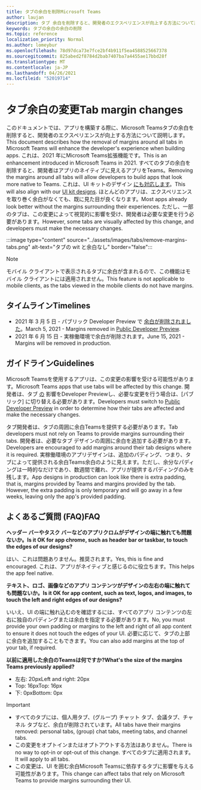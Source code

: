 ```yaml
---
title: タブの余白を削除Microsoft Teams
author: laujan
description: タブ 余白を削除すると、開発者のエクスペリエンスが向上する方法について説明します。
keywords: タブの余白の余白の削除
ms.topic: reference
localization_priority: Normal
ms.author: lomeybur
ms.openlocfilehash: 78d97dca73e7fce2bf4b911f5ea4588525667378
ms.sourcegitcommit: 825abed2f8784d2bab7407ba7a4455ae17bbd28f
ms.translationtype: MT
ms.contentlocale: ja-JP
ms.lasthandoff: 04/26/2021
ms.locfileid: "52019714"
---
```

# <a name="tab-margin-changes"></a><span data-ttu-id="51cd7-104">タブ余白の変更</span><span class="sxs-lookup"><span data-stu-id="51cd7-104">Tab margin changes</span></span>

<span data-ttu-id="51cd7-105">このドキュメントでは、アプリを構築する際に、Microsoft Teamsタブの余白を削除すると、開発者のエクスペリエンスが向上する方法について説明します。</span><span class="sxs-lookup"><span data-stu-id="51cd7-105">This document describes how the removal of margins around all tabs in Microsoft Teams will enhance the developer's experience when building apps.</span></span> <span data-ttu-id="51cd7-106">これは、2021 年にMicrosoft Teams拡張機能です。</span><span class="sxs-lookup"><span data-stu-id="51cd7-106">This is an enhancement introduced in Microsoft Teams in 2021.</span></span>
<span data-ttu-id="51cd7-107">すべてのタブの余白を削除すると、開発者はアプリのネイティブに見えるアプリをTeams。</span><span class="sxs-lookup"><span data-stu-id="51cd7-107">Removing the margins around all tabs will allow developers to build apps that look more native to Teams.</span></span> <span data-ttu-id="51cd7-108">これは、UI キットのデザイン [にも対応します](~/tabs/design/tabs.md)。</span><span class="sxs-lookup"><span data-stu-id="51cd7-108">This will also align with our [UI kit designs](~/tabs/design/tabs.md).</span></span> <span data-ttu-id="51cd7-109">ほとんどのアプリは、エクスペリエンスを取り巻く余白がなくても、既に見た目が良くなります。</span><span class="sxs-lookup"><span data-stu-id="51cd7-109">Most apps already look better without the margins surrounding their experiences.</span></span> <span data-ttu-id="51cd7-110">ただし、一部のタブは、この変更によって視覚的に影響を受け、開発者は必要な変更を行う必要があります。</span><span class="sxs-lookup"><span data-stu-id="51cd7-110">However, some tabs are visually affected by this change, and developers must make the necessary changes.</span></span>

:::image type="content" source="../assets/images/tabs/remove-margins-tabs.png" alt-text="タブの wit と余白なし" border="false":::

> [!NOTE]
> <span data-ttu-id="51cd7-112">モバイル クライアントで表示されるタブに余白が含まれるので、この機能はモバイル クライアントには適用されません。</span><span class="sxs-lookup"><span data-stu-id="51cd7-112">This feature is not applicable to mobile clients, as the tabs viewed in the mobile clients do not have margins.</span></span> 

## <a name="timelines"></a><span data-ttu-id="51cd7-113">タイムライン</span><span class="sxs-lookup"><span data-stu-id="51cd7-113">Timelines</span></span>

* <span data-ttu-id="51cd7-114">2021 年 3 月 5 日 - パブリック Developer Preview で [余白が削除されました](~/resources/dev-preview/developer-preview-intro.md)。</span><span class="sxs-lookup"><span data-stu-id="51cd7-114">March 5, 2021 - Margins removed in [Public Developer Preview](~/resources/dev-preview/developer-preview-intro.md).</span></span>
* <span data-ttu-id="51cd7-115">2021 年 6 月 15 日 - 実稼働環境で余白が削除されます。</span><span class="sxs-lookup"><span data-stu-id="51cd7-115">June 15, 2021 - Margins will be removed in production.</span></span>

## <a name="guidelines"></a><span data-ttu-id="51cd7-116">ガイドライン</span><span class="sxs-lookup"><span data-stu-id="51cd7-116">Guidelines</span></span>

<span data-ttu-id="51cd7-117">Microsoft Teamsを使用するアプリは、この変更の影響を受ける可能性があります。</span><span class="sxs-lookup"><span data-stu-id="51cd7-117">Microsoft Teams apps that use tabs will be affected by this change.</span></span> <span data-ttu-id="51cd7-118">開発者は、タブ [の](~/resources/dev-preview/developer-preview-intro.md) 影響をDeveloper Previewし、必要な変更を行う場合は、[パブリック] に切り替える必要があります。</span><span class="sxs-lookup"><span data-stu-id="51cd7-118">Developers must switch to [Public Developer Preview](~/resources/dev-preview/developer-preview-intro.md) in order to determine how their tabs are affected and make the necessary changes.</span></span>

<span data-ttu-id="51cd7-119">タブ開発者は、タブの周囲に余白Teamsを提供する必要があります。</span><span class="sxs-lookup"><span data-stu-id="51cd7-119">Tab developers must not rely on Teams to provide margins surrounding their tabs.</span></span> <span data-ttu-id="51cd7-120">開発者は、必要なタブ デザインの周囲に余白を追加する必要があります。</span><span class="sxs-lookup"><span data-stu-id="51cd7-120">Developers are encouraged to add margins around their tab designs where it is required.</span></span> <span data-ttu-id="51cd7-121">実稼働環境のアプリデザインは、追加のパディング、つまり、タブによって提供される余白Teams余白のように見えます。ただし、余分なパディングは一時的なだけであり、数週間で離れ、アプリが提供するパディングのみを残します。</span><span class="sxs-lookup"><span data-stu-id="51cd7-121">App designs in production can look like there is extra padding, that is, margins provided by Teams and margins provided by the tab. However, the extra padding is only temporary and will go away in a few weeks, leaving only the app's provided padding.</span></span>

## <a name="faq"></a><span data-ttu-id="51cd7-122">よくあるご質問 (FAQ)</span><span class="sxs-lookup"><span data-stu-id="51cd7-122">FAQ</span></span>

<span data-ttu-id="51cd7-123">**ヘッダー バーやタスク バーなどのアプリクロムがデザインの端に触れても問題ないか。**</span><span class="sxs-lookup"><span data-stu-id="51cd7-123">**Is it OK for app chrome, such as header bar or taskbar, to touch the edges of our designs?**</span></span>

<span data-ttu-id="51cd7-124">はい、これは問題ありません。推奨されます。</span><span class="sxs-lookup"><span data-stu-id="51cd7-124">Yes, this is fine and encouraged.</span></span> <span data-ttu-id="51cd7-125">これは、アプリがネイティブと感じるのに役立ちます。</span><span class="sxs-lookup"><span data-stu-id="51cd7-125">This helps the app feel native.</span></span>

<span data-ttu-id="51cd7-126">**テキスト、ロゴ、画像などのアプリ コンテンツがデザインの左右の端に触れても問題ないか。**</span><span class="sxs-lookup"><span data-stu-id="51cd7-126">**Is it OK for app content, such as text, logos, and images, to touch the left and right edges of our designs?**</span></span>

<span data-ttu-id="51cd7-127">いいえ、UI の端に触れ込むのを確認するには、すべてのアプリ コンテンツの左右に独自のパディングまたは余白を指定する必要があります。</span><span class="sxs-lookup"><span data-stu-id="51cd7-127">No, you must provide your own padding or margins to the left and right of all app content to ensure it does not touch the edges of your UI.</span></span> <span data-ttu-id="51cd7-128">必要に応じて、タブの上部に余白を追加することもできます。</span><span class="sxs-lookup"><span data-stu-id="51cd7-128">You can also add margins at the top of your tab, if required.</span></span>

<span data-ttu-id="51cd7-129">**以前に適用した余白のTeamsは何ですか?**</span><span class="sxs-lookup"><span data-stu-id="51cd7-129">**What's the size of the margins Teams previously applied?**</span></span>

* <span data-ttu-id="51cd7-130">左右: 20px</span><span class="sxs-lookup"><span data-stu-id="51cd7-130">Left and right: 20px</span></span>
* <span data-ttu-id="51cd7-131">Top: 16px</span><span class="sxs-lookup"><span data-stu-id="51cd7-131">Top: 16px</span></span>
* <span data-ttu-id="51cd7-132">下: 0px</span><span class="sxs-lookup"><span data-stu-id="51cd7-132">Bottom: 0px</span></span>

> [!IMPORTANT]
> * <span data-ttu-id="51cd7-133">すべてのタブには、個人用タブ、(グループ) チャット タブ、会議タブ、チャネル タブなど、余白が削除されています。</span><span class="sxs-lookup"><span data-stu-id="51cd7-133">All tabs have their margins removed: personal tabs, (group) chat tabs, meeting tabs, and channel tabs.</span></span>
> * <span data-ttu-id="51cd7-134">この変更をオプトインまたはオプトアウトする方法はありません。</span><span class="sxs-lookup"><span data-stu-id="51cd7-134">There is no way to opt-in or opt-out of this change.</span></span> <span data-ttu-id="51cd7-135">すべてのタブに適用されます。</span><span class="sxs-lookup"><span data-stu-id="51cd7-135">It will apply to all tabs.</span></span>
> * <span data-ttu-id="51cd7-136">この変更は、UI を囲む余白Microsoft Teamsに依存するタブに影響を与える可能性があります。</span><span class="sxs-lookup"><span data-stu-id="51cd7-136">This change can affect tabs that rely on Microsoft Teams to provide margins surrounding their UI.</span></span>
